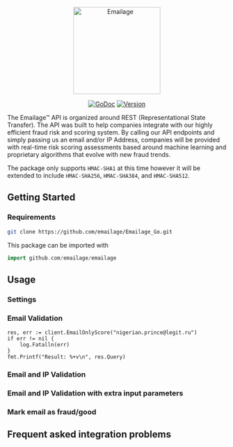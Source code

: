 <p align="center">
  <a href="emailage"><img src="https://www.emailage.com/wp-content/uploads/2018/01/logo-dark.svg" width="200" height="200" border="0" alt="Emailage"></a>
</p>
<p align="center">
  <a href="https://godoc.org/github.com/emailage/Emailage_Go"><img src="https://godoc.org/github.com/emailage/emailage?status.svg" alt="GoDoc"></a>
  <a href="https://github.com/emailage/Emailage_Go/releases"><img src="https://img.shields.io/badge/version-0.1.0-green.svg?" alt="Version"></a>
</p>

The Emailage&#8482; API is organized around REST (Representational State Transfer). The API was built to help companies integrate with our highly efficient fraud risk and scoring system. By calling our API endpoints and simply passing us an email and/or IP Address, companies will be provided with real-time risk scoring assessments based around machine learning and proprietary algorithms that evolve with new fraud trends.

The package only supports `HMAC-SHA1` at this time however it will be extended to include `HMAC-SHA256`, `HMAC-SHA384`, and `HMAC-SHA512`.

## Getting Started

### Requirements

```sh
git clone https://github.com/emailage/Emailage_Go.git
```

This package can be imported with 

```Go
import github.com/emailage/emailage
```

## Usage

### Settings

### Email Validation

```
res, err := client.EmailOnlyScore("nigerian.prince@legit.ru")
if err != nil {
    log.Fatalln(err)
}
fmt.Printf("Result: %+v\n", res.Query)
```

### Email and IP Validation

### Email and IP Validation with extra input parameters

### Mark email as fraud/good

## Frequent asked integration problems